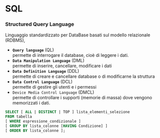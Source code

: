 # SQL
### Structured Query Language  
Linguaggio standardizzato per DataBase basati sul modello relazionale (RDBMS), 

- **`Query language`** (QL)  
    permette di interrogare il database, cioè di leggere i dati.
- **`Data Manipulation Language`** (DML)  
    permette di inserire, cancellare, modificare i dati
- **`Data Definition Language`** (DDL)  
    permette di creare e cancellare database o di modificarne la struttura
- **`Data Control Language`** (DCL)  
    permette di gestire gli utenti e i permessi
- `Device Media Control Language` (DMCL)  
    permette di controllare i supporti (memorie di massa) dove vengono memorizzati i dati.

```sql
SELECT [ ALL | DISTINCT | TOP ] lista_elementi_selezione
FROM tabella
[ WHERE espressione_condizionale ]
[ GROUP BY lista_colonne [HAVING Condizione] ]
[ ORDER BY lista_colonne ];
```
